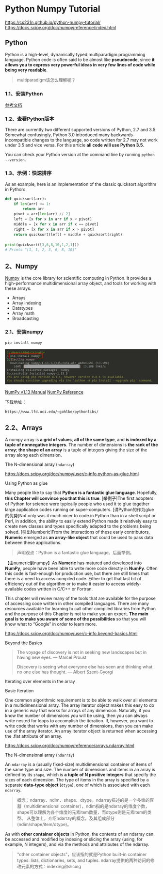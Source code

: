 # Python Numpy Tutorial #

https://cs231n.github.io/python-numpy-tutorial/
https://docs.scipy.org/doc/numpy/reference/index.html

## Python ##

Python is a high-level, dynamically typed multiparadigm programming language. Python code is often said to be almost like **pseudocode**, since **it allows you to express very powerful ideas in very few lines of code while being very readable**. 

> multiparadigm该怎么理解呢？

### 1.1、安装Python ###

[参考文档](B.Python_installation.md)

### 1.2、查看Python版本 ###

There are currently two different supported versions of Python, 2.7 and 3.5. Somewhat confusingly, Python 3.0 introduced many backwards-incompatible changes to the language, so code written for 2.7 may not work under 3.5 and vice versa. For this article **all code will use Python 3.5**.

You can check your Python version at the command line by running `python --version`.

### 1.3、示例：快速排序 ###

As an example, here is an implementation of the classic quicksort algorithm in Python:


```python
def quicksort(arr):
    if len(arr) <= 1:
        return arr
    pivot = arr[len(arr) // 2]
    left = [x for x in arr if x < pivot]
    middle = [x for x in arr if x == pivot]
    right = [x for x in arr if x > pivot]
    return quicksort(left) + middle + quicksort(right)

print(quicksort([3,6,8,10,1,2,1]))
# Prints "[1, 1, 2, 3, 6, 8, 10]"
```
## 2、Numpy ##

[Numpy](http://www.numpy.org/) is the core library for scientific computing in Python. It provides a high-performance multidimensional array object, and tools for working with these arrays. 

- Arrays
- Array indexing
- Datatypes
- Array math
- Broadcasting

### 2.1、安装numpy ###

	pip install numpy

![](images/pip_install_numpy.png)

[NumPy v1.13 Manual](https://docs.scipy.org/doc/numpy/index.html)
[NumPy Reference](https://docs.scipy.org/doc/numpy/reference/index.html)

下载地址：

	https://www.lfd.uci.edu/~gohlke/pythonlibs/

## 2.2、Arrays ##

A numpy array is **a grid of values**, **all of the same type**, and **is indexed by a tuple of nonnegative integers**. The number of dimensions is **the rank of the array**; **the shape of an array** is a tuple of integers giving the size of the array along each dimension.

The N-dimensional array (`ndarray`)

https://docs.scipy.org/doc/numpy/user/c-info.python-as-glue.html

Using Python as glue

Many people like to say that **Python is a fantastic glue language**. Hopefully, **this Chapter will convince you that this is true**. [举例子]The first adopters of Python for science were typically people who used it to glue together large application codes running on super-computers. [讲Python的作为glue的优势]Not only was it much nicer to code in Python than in a shell script or Perl, in addition, the ability to easily extend Python made it relatively easy to create new classes and types specifically adapted to the problems being solved. [引出Numberic]From the interactions of these early contributors, **Numeric** emerged as **an array-like object** that could be used to pass data between these applications.

>声明观点：Python is a fantastic glue language。后面举例。

【由numeric到numpy】As **Numeric** has matured and developed into **NumPy**, people have been able to write more code directly in **NumPy**. Often this code is fast-enough for production use, but there are still times that there is a need to access compiled code. Either to get that last bit of efficiency out of the algorithm or to make it easier to access widely-available codes written in C/C++ or Fortran.


This chapter will review many of the tools that are available for the purpose of accessing code written in other compiled languages. There are many resources available for learning to call other compiled libraries from Python and the purpose of this Chapter is not to make you an expert. **The main goal is to make you aware of some of the possibilities** so that you will know what to “Google” in order to learn more.


https://docs.scipy.org/doc/numpy/user/c-info.beyond-basics.html

Beyond the Basics

>The voyage of discovery is not in seeking new landscapes but in having new eyes.
>— Marcel Proust
>
>Discovery is seeing what everyone else has seen and thinking what no one else has thought.
>— Albert Szent-Gyorgi

Iterating over elements in the array

Basic Iteration

One common algorithmic requirement is to be able to walk over all elements in a multidimensional array. The array iterator object makes this easy to do in a generic way that works for arrays of any dimension. Naturally, if you know the number of dimensions you will be using, then you can always write nested for loops to accomplish the iteration. If, however, you want to write code that works with any number of dimensions, then you can make use of the array iterator. An array iterator object is returned when accessing the .flat attribute of an array.

https://docs.scipy.org/doc/numpy/reference/arrays.ndarray.html

The N-dimensional array (`ndarray`)

An `ndarray` is a (usually fixed-size) multidimensional container of items of the same type and size. The number of dimensions and items in an array is defined by its `shape`, which is **a tuple of N positive integers** that specify the sizes of each dimension. The type of items in the array is specified by a separate **data-type object** (`dtype`), one of which is associated with each `ndarray`.

> 概念：ndarray、ndim、shape、dtype。ndarray描述的是一个多维的容器（multidimensional container），ndim指的是ndarray的维度个数，shape可以理解为各个维度的元素item数量，而dtype则是元素item的类型。
> 从整体上，介绍ndarray的概念，及其组成部分(ndim/shape/item/dtype)。

As with **other container objects** in Python, the contents of an ndarray can be accessed and modified by indexing or slicing the array (using, for example, N integers), and via the methods and attributes of the ndarray.

> "other container objects"，应该指的就是Python built-in container types: lists, dictionaries, sets, and tuples.
> ndarray提供的两种访问的修改元素的方式：indexing和slicing









